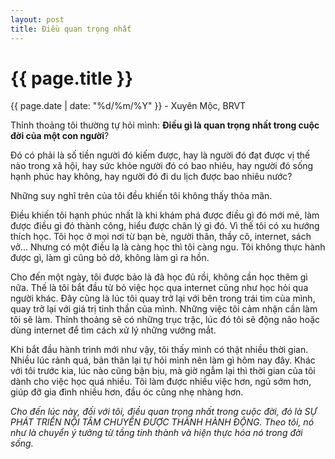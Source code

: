 ```yaml
---
layout: post
title: Điều quan trọng nhất
---
```


{{ page.title }}
================
<p class="meta">{{ page.date | date: "%d/%m/%Y" }} - Xuyên Mộc, BRVT</p>

Thỉnh thoảng tôi thường tự hỏi mình: **Điều gì là quan trọng nhất trong cuộc đời của một con người**?

Đó có phải là số tiền người đó kiếm được, hay là người đó đạt được vị thế nào trong xã hội, hay sức khỏe người đó có bao nhiêu, hay người đó sống hạnh phúc hay không, hay người đó đi du lịch được bao nhiêu nước?

Những suy nghĩ trên của tôi đều khiến tôi không thấy thỏa mãn. 

Điều khiến tôi hạnh phúc nhất là khi khám phá được điều gì đó mới mẻ, làm được điều gì đó thành công, hiểu được chân lý gì đó. Vì thế tôi có xu hướng thích học. Tôi học ở mọi nơi từ bạn bè, người thân, thầy cô, internet, sách vở... Nhưng có một điều lạ là càng học thì tôi càng ngu. Tôi không thực hành được gì, làm gì cũng bỏ dở, không làm gì ra hồn. 

Cho đến một ngày, tôi được bảo là đã học đủ rồi, không cần học thêm gì nữa. Thế là tôi bắt đầu từ bỏ việc học qua internet cũng như học hỏi qua người khác. Đây cũng là lúc tôi quay trở lại với bên trong trái tim của mình, quay trở lại với giá trị tinh thần của mình. Những việc tôi cảm nhận cần làm tôi sẽ làm. Thỉnh thoảng sẽ có những trục trặc, lúc đó tôi sẽ động não hoặc dùng internet để tìm cách xử lý những vướng mắt. 

Khi bắt đầu hành trình mới như vậy, tôi thấy mình có thật nhiều thời gian. Nhiều lúc rảnh quá, bản thân lại tự hỏi mình nên làm gì hôm nay đây. Khác với tôi trước kia, lúc nào cũng bận bịu, mà giờ ngẫm lại thì thời gian của tôi dành cho việc học quá nhiều. Tôi làm được nhiều việc hơn, ngủ sớm hơn, giúp đỡ gia đình nhiều hơn, đầu óc cũng nhẹ nhàng hơn. 

*Cho đến lúc này, đối với tôi, điều quan trọng nhất trong cuộc đời, đó là SỰ PHÁT TRIỂN NỘI TÂM CHUYỂN ĐƯỢC THÀNH HÀNH ĐỘNG. Theo tôi, nó như là chuyển ý tưởng từ tầng tinh thành và hiện thực hóa nó trong đời sống.*
